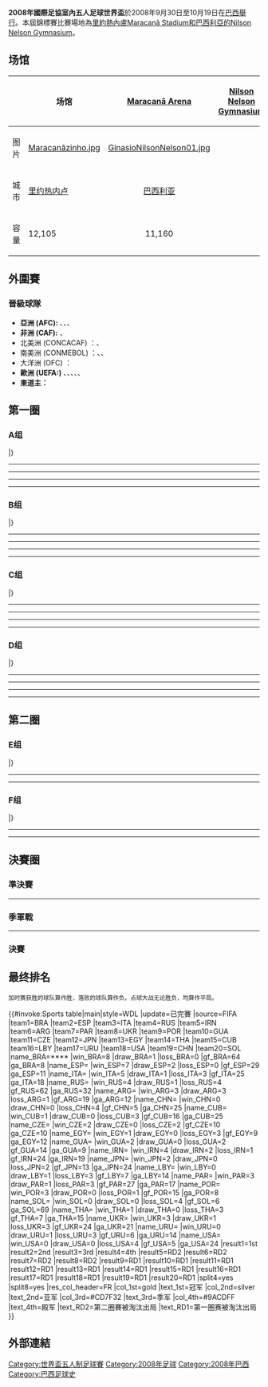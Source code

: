 **2008年國際足協室內五人足球世界盃**於2008年9月30日至10月19日在[巴西舉行](../Page/巴西.md "wikilink")。本屆錦標賽比賽場地為[里約熱內盧](../Page/里約熱內盧.md "wikilink")[Maracanã
Stadium和](../Page/Maracanã_Stadium.md "wikilink")[巴西利亞的](../Page/巴西利亞.md "wikilink")[Nilson
Nelson Gymnasium](../Page/Nilson_Nelson_Gymnasium.md "wikilink")。

## 场馆

<table>
<thead>
<tr class="header">
<th></th>
<th><p>场馆</p></th>
<th style="text-align: center;"><p><a href="../Page/Ginásio_do_Maracanãzinho.md" title="wikilink">Maracanã Arena</a></p></th>
<th style="text-align: center;"><p><a href="../Page/Nilson_Nelson_Gymnasium.md" title="wikilink">Nilson Nelson Gymnasium</a></p></th>
</tr>
</thead>
<tbody>
<tr class="odd">
<td><p>图片</p></td>
<td><p><a href="https://zh.wikipedia.org/wiki/File:Maracanãzinho.jpg" title="fig:Maracanãzinho.jpg">Maracanãzinho.jpg</a></p></td>
<td style="text-align: center;"><p><a href="https://zh.wikipedia.org/wiki/File:GinasioNilsonNelson01.jpg" title="fig:GinasioNilsonNelson01.jpg">GinasioNilsonNelson01.jpg</a></p></td>
<td style="text-align: center;"></td>
</tr>
<tr class="even">
<td><p>城市</p></td>
<td><p><a href="../Page/里约热内卢.md" title="wikilink">里约热内卢</a></p></td>
<td style="text-align: center;"><p><a href="../Page/巴西利亚.md" title="wikilink">巴西利亚</a></p></td>
<td style="text-align: center;"></td>
</tr>
<tr class="odd">
<td><p>容量</p></td>
<td><p>12,105</p></td>
<td style="text-align: center;"><p>11,160</p></td>
<td style="text-align: center;"></td>
</tr>
</tbody>
</table>

## 外圍賽

### 晉級球隊

  - **亞洲 (AFC):** 、、、
  - **非洲 (CAF):** 、
  - 北美洲 (CONCACAF) ：、
  - 南美洲 (CONMEBOL) ：、、
  - 大洋洲 (OFC) ：
  - **歐洲 (UEFA:)** 、、、、、
  - **東道主：**

## 第一圈

### A组

|}

-----

-----

-----

-----

### B组

|}

-----

-----

-----

-----

### C组

|}

-----

-----

-----

-----

### D组

|}

-----

-----

-----

-----

## 第二圈

### E组

|}

-----

-----

### F组

|}

-----

-----

## 決賽圈

### 準決賽

-----

### 季軍戰

-----

### 決賽

## 最终排名

<small>加时赛获胜的球队算作胜，落败的球队算作负。点球大战无论胜负，均算作平局。</small>

{{\#invoke:Sports table|main|style=WDL |update=已完賽 |source=FIFA
|team1=BRA |team2=ESP |team3=ITA |team4=RUS |team5=IRN |team6=ARG
|team7=PAR |team8=UKR |team9=POR |team10=GUA |team11=CZE |team12=JPN
|team13=EGY |team14=THA |team15=CUB |team16=LBY |team17=URU |team18=USA
|team19=CHN |team20=SOL |name_BRA=**** |win_BRA=8 |draw_BRA=1
|loss_BRA=0 |gf_BRA=64 |ga_BRA=8 |name_ESP= |win_ESP=7 |draw_ESP=2
|loss_ESP=0 |gf_ESP=29 |ga_ESP=11 |name_ITA= |win_ITA=5
|draw_ITA=1 |loss_ITA=3 |gf_ITA=25 |ga_ITA=18 |name_RUS=
|win_RUS=4 |draw_RUS=1 |loss_RUS=4 |gf_RUS=62 |ga_RUS=32
|name_ARG= |win_ARG=3 |draw_ARG=3 |loss_ARG=1 |gf_ARG=19
|ga_ARG=12 |name_CHN= |win_CHN=0 |draw_CHN=0 |loss_CHN=4 |gf_CHN=5
|ga_CHN=25 |name_CUB= |win_CUB=1 |draw_CUB=0 |loss_CUB=3
|gf_CUB=16 |ga_CUB=25 |name_CZE= |win_CZE=2 |draw_CZE=0
|loss_CZE=2 |gf_CZE=10 |ga_CZE=10 |name_EGY= |win_EGY=1
|draw_EGY=0 |loss_EGY=3 |gf_EGY=9 |ga_EGY=12 |name_GUA= |win_GUA=2
|draw_GUA=0 |loss_GUA=2 |gf_GUA=14 |ga_GUA=9 |name_IRN= |win_IRN=4
|draw_IRN=2 |loss_IRN=1 |gf_IRN=24 |ga_IRN=19 |name_JPN=
|win_JPN=2 |draw_JPN=0 |loss_JPN=2 |gf_JPN=13 |ga_JPN=24
|name_LBY= |win_LBY=0 |draw_LBY=1 |loss_LBY=3 |gf_LBY=7 |ga_LBY=14
|name_PAR= |win_PAR=3 |draw_PAR=1 |loss_PAR=3 |gf_PAR=27
|ga_PAR=17 |name_POR= |win_POR=3 |draw_POR=0 |loss_POR=1
|gf_POR=15 |ga_POR=8 |name_SOL= |win_SOL=0 |draw_SOL=0 |loss_SOL=4
|gf_SOL=6 |ga_SOL=69 |name_THA= |win_THA=1 |draw_THA=0 |loss_THA=3
|gf_THA=7 |ga_THA=15 |name_UKR= |win_UKR=3 |draw_UKR=1 |loss_UKR=3
|gf_UKR=24 |ga_UKR=21 |name_URU= |win_URU=0 |draw_URU=1
|loss_URU=3 |gf_URU=6 |ga_URU=14 |name_USA= |win_USA=0 |draw_USA=0
|loss_USA=4 |gf_USA=5 |ga_USA=24 |result1=1st |result2=2nd
|result3=3rd |result4=4th |result5=RD2 |result6=RD2 |result7=RD2
|result8=RD2 |result9=RD1 |result10=RD1 |result11=RD1 |result12=RD1
|result13=RD1 |result14=RD1 |result15=RD1 |result16=RD1 |result17=RD1
|result18=RD1 |result19=RD1 |result20=RD1 |split4=yes |split8=yes
|res_col_header=FR |col_1st=gold |text_1st=冠军 |col_2nd=silver
|text_2nd=亚军 |col_3rd=\#CD7F32 |text_3rd=季军 |col_4th=\#9ACDFF
|text_4th=殿军 |text_RD2=第二圈賽被淘汰出局 |text_RD1=第一圈赛被淘汰出局 }}

## 外部連結

[Category:世界盃五人制足球賽](https://zh.wikipedia.org/wiki/Category:世界盃五人制足球賽 "wikilink")
[Category:2008年足球](https://zh.wikipedia.org/wiki/Category:2008年足球 "wikilink")
[Category:2008年巴西](https://zh.wikipedia.org/wiki/Category:2008年巴西 "wikilink")
[Category:巴西足球史](https://zh.wikipedia.org/wiki/Category:巴西足球史 "wikilink")
